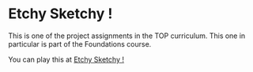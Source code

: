 # Etchy Sketchy !

This is one of the project assignments in the TOP curriculum. This one in particular is part of the Foundations course.

You can play this at [Etchy Sketchy !](https://huangphoux.github.io/etchy-sketchy/)
